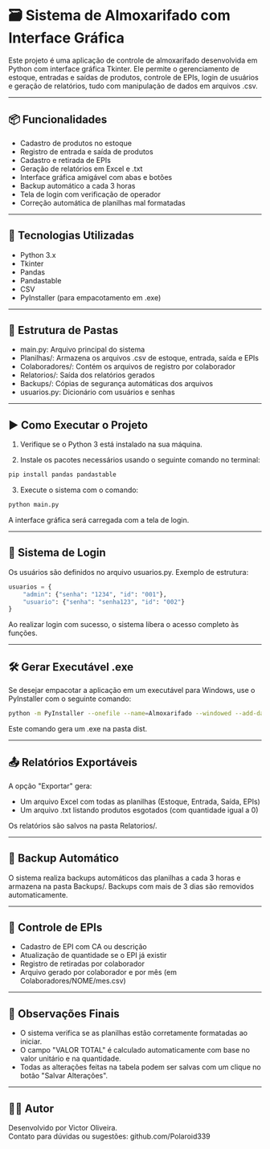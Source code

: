 # 🗃️ Sistema de Almoxarifado com Interface Gráfica

Este projeto é uma aplicação de controle de almoxarifado desenvolvida em Python com interface gráfica Tkinter. Ele permite o gerenciamento de estoque, entradas e saídas de produtos, controle de EPIs, login de usuários e geração de relatórios, tudo com manipulação de dados em arquivos .csv.

---

## 📦 Funcionalidades

- Cadastro de produtos no estoque  
- Registro de entrada e saída de produtos  
- Cadastro e retirada de EPIs  
- Geração de relatórios em Excel e .txt  
- Interface gráfica amigável com abas e botões  
- Backup automático a cada 3 horas  
- Tela de login com verificação de operador  
- Correção automática de planilhas mal formatadas

---

## 🧰 Tecnologias Utilizadas

- Python 3.x  
- Tkinter  
- Pandas  
- Pandastable  
- CSV  
- PyInstaller (para empacotamento em .exe)

---

## 📁 Estrutura de Pastas

- main.py: Arquivo principal do sistema  
- Planilhas/: Armazena os arquivos .csv de estoque, entrada, saída e EPIs  
- Colaboradores/: Contém os arquivos de registro por colaborador  
- Relatorios/: Saída dos relatórios gerados  
- Backups/: Cópias de segurança automáticas dos arquivos  
- usuarios.py: Dicionário com usuários e senhas

---

## ▶️ Como Executar o Projeto

1. Verifique se o Python 3 está instalado na sua máquina.

2. Instale os pacotes necessários usando o seguinte comando no terminal:

```bash  
pip install pandas pandastable  
```

3. Execute o sistema com o comando:

```bash  
python main.py  
```

A interface gráfica será carregada com a tela de login.

---

## 🔐 Sistema de Login

Os usuários são definidos no arquivo usuarios.py. Exemplo de estrutura:

```python  
usuarios = {
    "admin": {"senha": "1234", "id": "001"},
    "usuario": {"senha": "senha123", "id": "002"}
}
```

Ao realizar login com sucesso, o sistema libera o acesso completo às funções.

---

## 🛠️ Gerar Executável .exe

Se desejar empacotar a aplicação em um executável para Windows, use o PyInstaller com o seguinte comando:

```bash  
python -m PyInstaller --onefile --name=Almoxarifado --windowed --add-data "Planilhas;Planilhas" main.py  
```

Este comando gera um .exe na pasta dist.

---

## 📤 Relatórios Exportáveis

A opção "Exportar" gera:

- Um arquivo Excel com todas as planilhas (Estoque, Entrada, Saída, EPIs)  
- Um arquivo .txt listando produtos esgotados (com quantidade igual a 0)

Os relatórios são salvos na pasta Relatorios/.

---

## 💾 Backup Automático

O sistema realiza backups automáticos das planilhas a cada 3 horas e armazena na pasta Backups/. Backups com mais de 3 dias são removidos automaticamente.

---

## 🧤 Controle de EPIs

- Cadastro de EPI com CA ou descrição  
- Atualização de quantidade se o EPI já existir  
- Registro de retiradas por colaborador  
- Arquivo gerado por colaborador e por mês (em Colaboradores/NOME/mes.csv)

---

## 📝 Observações Finais

- O sistema verifica se as planilhas estão corretamente formatadas ao iniciar.  
- O campo "VALOR TOTAL" é calculado automaticamente com base no valor unitário e na quantidade.  
- Todas as alterações feitas na tabela podem ser salvas com um clique no botão "Salvar Alterações".

---

## 👨‍💻 Autor

Desenvolvido por Victor Oliveira.  
Contato para dúvidas ou sugestões: github.com/Polaroid339

